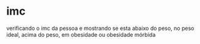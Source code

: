 # imc
verificando o imc da pessoa e mostrando se esta abaixo do peso, no peso ideal, acima do peso, em obesidade ou obesidade mórbida
